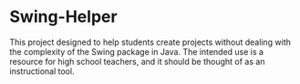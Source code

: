 # Swing-Helper
This project designed to help students create projects without dealing with the complexity of the Swing package in Java.  The intended use is a resource for high school teachers, and it should be thought of as an instructional tool.
